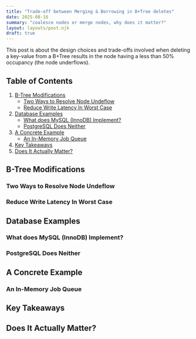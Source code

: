 ```yaml
---
title: "Trade-off between Merging & Borrowing in B+Tree deletes"
date: 2025-08-16
summary: "coalesce nodes or merge nodes, why does it matter?"
layout: layouts/post.njk
draft: true
---
```


This post is about the design choices and trade-offs involved when deleting a key-value from a B+Tree results in the node having a less than 50% occupancy (the node underflows).

<nav class="toc" aria-labelledby="toc-heading">
  <h2 id="toc-heading">Table of Contents</h2>
  <ol>
    <li>
      <a href="#b-tree-modifications">B-Tree Modifications</a>
      <ul>
        <li><a href="#two-ways-to-resolve-node-undeflow">Two Ways to Resolve Node Undeflow</a></li>
        <li><a href="#reduce-write-latency-in-worst-case">Reduce Write Latency In Worst Case</a></li>
      </ul>
    </li>
    <li>
      <a href="#database-examples">Database Examples</a>
      <ul>
        <li><a href="#what-does-mysql-innodb-implement">What does MySQL (InnoDB) Implement?</a></li>
        <li><a href="#postgresql-does-neither">PostgreSQL Does Neither</a></li>
      </ul>
    </li>
    <li>
      <a href="#a-concrete-example">A Concrete Example</a>
      <ul>
        <li><a href="#an-in-memory-job-queue">An In-Memory Job Queue</a></li>
      </ul>
    </li>
    <li><a href="#key-takeaways">Key Takeaways</a></li>
    <li><a href="#does-it-actually-matter">Does It Actually Matter?</a></li>
  </ol>
</nav>



## B-Tree Modifications


### Two Ways to Resolve Node Undeflow

### Reduce Write Latency In Worst Case



## Database Examples


### What does MySQL (InnoDB) Implement?

### PostgreSQL Does Neither



## A Concrete Example

### An In-Memory Job Queue

## Key Takeaways

## Does It Actually Matter?

